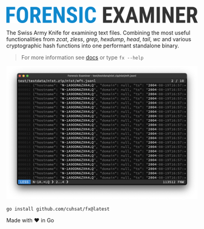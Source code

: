 ![](docs/img/logo.png "Forensic Examiner")

The Swiss Army Knife for examining text files. Combining the most useful functionalities from _zcat_, _zless_, _grep_, _hexdump_, _head_, _tail_, _wc_ and various cryptographic hash functions into one performant standalone binary.

> For more information see [docs](docs) or type `fx --help`

![](docs/img/grep.png)

```console
go install github.com/cuhsat/fx@latest
```

Made with ❤ in Go